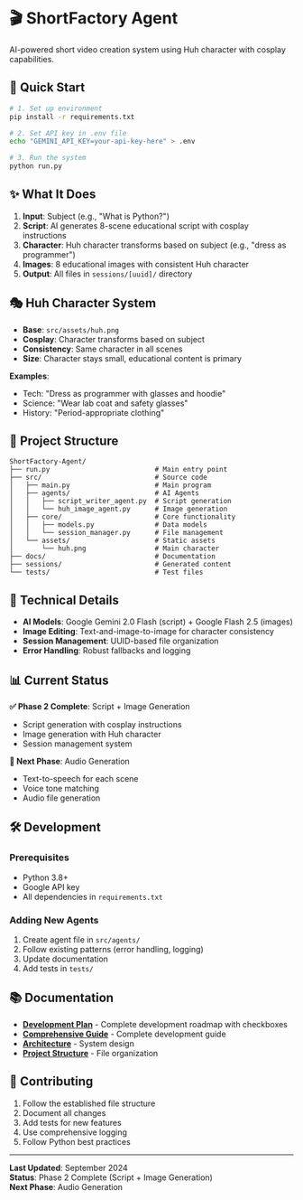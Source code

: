 # 🎬 ShortFactory Agent

AI-powered short video creation system using Huh character with cosplay capabilities.

## 🚀 Quick Start

```bash
# 1. Set up environment
pip install -r requirements.txt

# 2. Set API key in .env file
echo "GEMINI_API_KEY=your-api-key-here" > .env

# 3. Run the system
python run.py
```

## ✨ What It Does

1. **Input**: Subject (e.g., "What is Python?")
2. **Script**: AI generates 8-scene educational script with cosplay instructions
3. **Character**: Huh character transforms based on subject (e.g., "dress as programmer")
4. **Images**: 8 educational images with consistent Huh character
5. **Output**: All files in `sessions/[uuid]/` directory

## 🎭 Huh Character System

- **Base**: `src/assets/huh.png`
- **Cosplay**: Character transforms based on subject
- **Consistency**: Same character in all scenes
- **Size**: Character stays small, educational content is primary

**Examples**:
- Tech: "Dress as programmer with glasses and hoodie"
- Science: "Wear lab coat and safety glasses"
- History: "Period-appropriate clothing"

## 📁 Project Structure

```
ShortFactory-Agent/
├── run.py                          # Main entry point
├── src/                            # Source code
│   ├── main.py                     # Main program
│   ├── agents/                     # AI Agents
│   │   ├── script_writer_agent.py  # Script generation
│   │   └── huh_image_agent.py      # Image generation
│   ├── core/                       # Core functionality
│   │   ├── models.py               # Data models
│   │   └── session_manager.py      # File management
│   └── assets/                     # Static assets
│       └── huh.png                 # Main character
├── docs/                           # Documentation
├── sessions/                       # Generated content
└── tests/                          # Test files
```

## 🔧 Technical Details

- **AI Models**: Google Gemini 2.0 Flash (script) + Google Flash 2.5 (images)
- **Image Editing**: Text-and-image-to-image for character consistency
- **Session Management**: UUID-based file organization
- **Error Handling**: Robust fallbacks and logging

## 📊 Current Status

**✅ Phase 2 Complete**: Script + Image Generation
- Script generation with cosplay instructions
- Image generation with Huh character
- Session management system

**🚧 Next Phase**: Audio Generation
- Text-to-speech for each scene
- Voice tone matching
- Audio file generation

## 🛠️ Development

### Prerequisites
- Python 3.8+
- Google API key
- All dependencies in `requirements.txt`

### Adding New Agents
1. Create agent file in `src/agents/`
2. Follow existing patterns (error handling, logging)
3. Update documentation
4. Add tests in `tests/`

## 📚 Documentation

- **[Development Plan](docs/DEVELOPMENT-PLAN.md)** - Complete development roadmap with checkboxes
- **[Comprehensive Guide](docs/COMPREHENSIVE-GUIDE.md)** - Complete development guide
- **[Architecture](docs/architecture.md)** - System design
- **[Project Structure](docs/project-structure.md)** - File organization

## 🤝 Contributing

1. Follow the established file structure
2. Document all changes
3. Add tests for new features
4. Use comprehensive logging
5. Follow Python best practices

---

**Last Updated**: September 2024  
**Status**: Phase 2 Complete (Script + Image Generation)  
**Next Phase**: Audio Generation